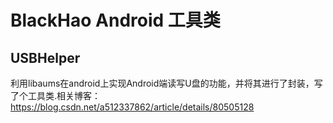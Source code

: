 # BlackHao Android 工具类  
## USBHelper
利用libaums在android上实现Android端读写U盘的功能，并将其进行了封装，写了个工具类.相关博客：https://blog.csdn.net/a512337862/article/details/80505128
